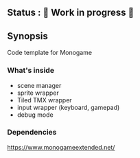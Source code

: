

## Status : 🔨 Work in progress 🔨


## Synopsis

Code template for Monogame


### What's inside
* scene manager
* sprite wrapper
* Tiled TMX wrapper
* input wrapper (keyboard, gamepad)
* debug mode


### Dependencies
https://www.monogameextended.net/
